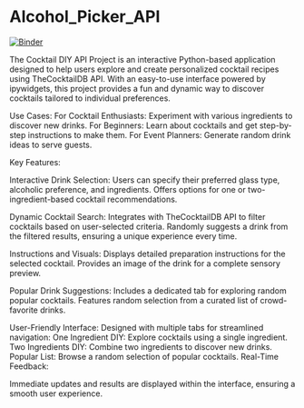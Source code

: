 # Alcohol_Picker_API

[![Binder](https://mybinder.org/badge_logo.svg)](https://mybinder.org/v2/gh/tw584/Alcohol_DIY_Generator_Project/HEAD?labpath=drink%20DIY%20%26%20AB%20testing.ipynb)

The Cocktail DIY API Project is an interactive Python-based application designed to help users explore and create personalized cocktail recipes using TheCocktailDB API. With an easy-to-use interface powered by ipywidgets, this project provides a fun and dynamic way to discover cocktails tailored to individual preferences.

Use Cases:
For Cocktail Enthusiasts: Experiment with various ingredients to discover new drinks.
For Beginners: Learn about cocktails and get step-by-step instructions to make them.
For Event Planners: Generate random drink ideas to serve guests.

Key Features:

Interactive Drink Selection:
Users can specify their preferred glass type, alcoholic preference, and ingredients.
Offers options for one or two-ingredient-based cocktail recommendations.

Dynamic Cocktail Search:
Integrates with TheCocktailDB API to filter cocktails based on user-selected criteria.
Randomly suggests a drink from the filtered results, ensuring a unique experience every time.

Instructions and Visuals:
Displays detailed preparation instructions for the selected cocktail.
Provides an image of the drink for a complete sensory preview.

Popular Drink Suggestions:
Includes a dedicated tab for exploring random popular cocktails.
Features random selection from a curated list of crowd-favorite drinks.

User-Friendly Interface:
Designed with multiple tabs for streamlined navigation:
One Ingredient DIY: Explore cocktails using a single ingredient.
Two Ingredients DIY: Combine two ingredients to discover new drinks.
Popular List: Browse a random selection of popular cocktails.
Real-Time Feedback:

Immediate updates and results are displayed within the interface, ensuring a smooth user experience.
